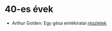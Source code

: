 # 40-es évek

- Arthur Golden: Egy gésa emlékiratai [részletek](../_details/Arthur%20Golden.md#id_280)